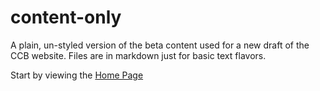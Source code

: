 # content-only
A plain, un-styled version of the beta content used for a new draft of the CCB website. Files are in markdown just for basic text flavors.

Start by viewing the [Home Page](home.md)

